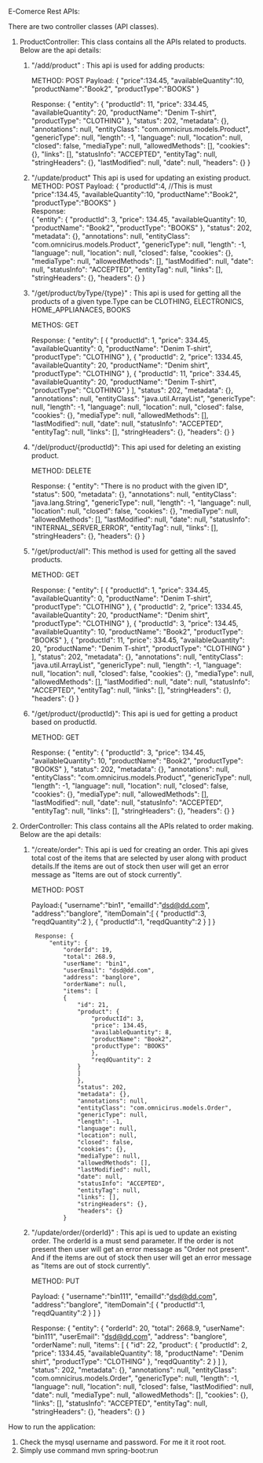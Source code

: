 E-Comerce Rest APIs:

There are two controller classes (API classes).

1) ProductController: This class contains all the APIs related to products. Below are the api details:
    
    1) "/add/product" : This api is used for adding products: 
       
       METHOD: POST
       Payload: {
                	"price":134.45,
	                "availableQuantity":10,
	                "productName":"Book2",
	                "productType":"BOOKS"
                 }
                 
        Response: {
                    "entity": {
                        "productId": 11,
                        "price": 334.45,
                        "availableQuantity": 20,
                        "productName": "Denim T-shirt",
                         "productType": "CLOTHING"
                               },
                     "status": 202,
                     "metadata": {},
                     "annotations": null,
                     "entityClass": "com.omnicirus.models.Product",
                     "genericType": null,
                     "length": -1,
                     "language": null,
                     "location": null,
                     "closed": false,
                     "mediaType": null,
                     "allowedMethods": [],
                     "cookies": {},
                     "links": [],
                     "statusInfo": "ACCEPTED",
                     "entityTag": null,
                     "stringHeaders": {},
                     "lastModified": null,
                     "date": null,
                     "headers": {}
                    }      

    2) "/update/product" This api is used for updating an existing product.   
        METHOD: POST
        Payload: {
                    "productId":4,   //This is must
                    "price":134.45,
                    "availableQuantity":10,
                    "productName":"Book2",
                    "productType":"BOOKS"
                  }             
        Response:       
                 {
                    "entity": {
                        "productId": 3,
                        "price": 134.45,
                        "availableQuantity": 10,
                        "productName": "Book2",
                        "productType": "BOOKS"
                               },
                        "status": 202,
                        "metadata": {},
                        "annotations": null,
                        "entityClass": "com.omnicirus.models.Product",
                        "genericType": null,
                        "length": -1,
                        "language": null,
                        "location": null,
                        "closed": false,
                        "cookies": {},
                        "mediaType": null,
                        "allowedMethods": [],
                        "lastModified": null,
                        "date": null,
                        "statusInfo": "ACCEPTED",
                        "entityTag": null,
                        "links": [],
                        "stringHeaders": {},
                        "headers": {}
                    }      
                    
    3) "/get/product/byType/{type}" : This api is used for getting all the products of a given type.Type can be CLOTHING, ELECTRONICS,  HOME_APPLIANACES, BOOKS


        METHOS: GET

        Response: {
            "entity": [
            {
                "productId": 1,
                "price": 334.45,
                "availableQuantity": 0,
                "productName": "Denim T-shirt",
                "productType": "CLOTHING"
                },
                {
                    "productId": 2,
                    "price": 1334.45,
                    "availableQuantity": 20,
                    "productName": "Denim shirt",
                    "productType": "CLOTHING"
                    },
                    {
                        "productId": 11,
                        "price": 334.45,
                        "availableQuantity": 20,
                        "productName": "Denim T-shirt",
                        "productType": "CLOTHING"
                    }
                    ],
                    "status": 202,
                    "metadata": {},
                    "annotations": null,
                    "entityClass": "java.util.ArrayList",
                    "genericType": null,
                    "length": -1,
                    "language": null,
                    "location": null,
                    "closed": false,
                    "cookies": {},
                    "mediaType": null,
                    "allowedMethods": [],
                    "lastModified": null,
                    "date": null,
                    "statusInfo": "ACCEPTED",
                    "entityTag": null,
                    "links": [],
                    "stringHeaders": {},
                    "headers": {}
                } 
    
    4) "/del/product/{productId}": This api used for deleting an existing product.

        METHOD: DELETE

        Response: {
            "entity": "There is no product with the given ID",
            "status": 500,
            "metadata": {},
            "annotations": null,
            "entityClass": "java.lang.String",
            "genericType": null,
            "length": -1,
            "language": null,
            "location": null,
            "closed": false,
            "cookies": {},
            "mediaType": null,
            "allowedMethods": [],
            "lastModified": null,
            "date": null,
            "statusInfo": "INTERNAL_SERVER_ERROR",
            "entityTag": null,
            "links": [],
            "stringHeaders": {},
            "headers": {}
        }

    5) "/get/product/all": This method is used for getting all the saved products.
    

        METHOD: GET

        Response: {
            "entity": [
            {
                "productId": 1,
                "price": 334.45,
                "availableQuantity": 0,
                "productName": "Denim T-shirt",
                "productType": "CLOTHING"
                },
                {
                    "productId": 2,
                    "price": 1334.45,
                    "availableQuantity": 20,
                    "productName": "Denim shirt",
                    "productType": "CLOTHING"
                    },
                    {
                        "productId": 3,
                        "price": 134.45,
                        "availableQuantity": 10,
                        "productName": "Book2",
                        "productType": "BOOKS"
                        },
                        {
                            "productId": 11,
                            "price": 334.45,
                            "availableQuantity": 20,
                            "productName": "Denim T-shirt",
                            "productType": "CLOTHING"
                        }
                        ],
                        "status": 202,
                        "metadata": {},
                        "annotations": null,
                        "entityClass": "java.util.ArrayList",
                        "genericType": null,
                        "length": -1,
                        "language": null,
                        "location": null,
                        "closed": false,
                        "cookies": {},
                        "mediaType": null,
                        "allowedMethods": [],
                        "lastModified": null,
                        "date": null,
                        "statusInfo": "ACCEPTED",
                        "entityTag": null,
                        "links": [],
                        "stringHeaders": {},
                        "headers": {}
                    }    

    6) "/get/product/{productId}": This api is ued for getting a product based on productId.
    
        METHOD: GET

        Response: {
            "entity": {
                "productId": 3,
                "price": 134.45,
                "availableQuantity": 10,
                "productName": "Book2",
                "productType": "BOOKS"
                },
                "status": 202,
                "metadata": {},
                "annotations": null,
                "entityClass": "com.omnicirus.models.Product",
                "genericType": null,
                "length": -1,
                "language": null,
                "location": null,
                "closed": false,
                "cookies": {},
                "mediaType": null,
                "allowedMethods": [],
                "lastModified": null,
                "date": null,
                "statusInfo": "ACCEPTED",
                "entityTag": null,
                "links": [],
                "stringHeaders": {},
                "headers": {}
            }                

2) OrderController: This class contains all the APIs related to order making. Below are the api details:

    1) "/create/order": This api is ued for creating an order. This api gives total cost of the items that are selected by user along with product details.If the items are out of stock then user will get an error message as "Items are out of stock currently".

        METHOD: POST

        Payload:{
            "username":"bin1",
            "emailId":"dsd@dd.com",
            "address":"banglore",
            "itemDomain":[
            {
                "productId":3,
                "reqdQuantity":2
                },
                {
                    "productId":1,
                    "reqdQuantity":2
                }
                ]
            }

            Response: {
                "entity": {
                    "orderId": 19,
                    "total": 268.9,
                    "userName": "bin1",
                    "userEmail": "dsd@dd.com",
                    "address": "banglore",
                    "orderName": null,
                    "items": [
                    {
                        "id": 21,
                        "product": {
                            "productId": 3,
                            "price": 134.45,
                            "availableQuantity": 8,
                            "productName": "Book2",
                            "productType": "BOOKS"
                            },
                            "reqdQuantity": 2
                        }
                        ]
                        },
                        "status": 202,
                        "metadata": {},
                        "annotations": null,
                        "entityClass": "com.omnicirus.models.Order",
                        "genericType": null,
                        "length": -1,
                        "language": null,
                        "location": null,
                        "closed": false,
                        "cookies": {},
                        "mediaType": null,
                        "allowedMethods": [],
                        "lastModified": null,
                        "date": null,
                        "statusInfo": "ACCEPTED",
                        "entityTag": null,
                        "links": [],
                        "stringHeaders": {},
                        "headers": {}
                    }    

    2) "/update/order/{orderId}" : This api is ued to update an existing order. The orderId is a must send parameter. If the order is not present then user will get an error message as "Order not present". And if the items are out of stock then user will get an error message as "Items are out of stock currently".

        METHOD: PUT

        Payload: {
            "username":"bin111",
            "emailId":"dsd@dd.com",
            "address":"banglore",
            "itemDomain":[
            {
                "productId":1,
                "reqdQuantity":2
            }
            ]
        }

        Response: {
            "entity": {
                "orderId": 20,
                "total": 2668.9,
                "userName": "bin111",
                "userEmail": "dsd@dd.com",
                "address": "banglore",
                "orderName": null,
                "items": [
                {
                    "id": 22,
                    "product": {
                        "productId": 2,
                        "price": 1334.45,
                        "availableQuantity": 18,
                        "productName": "Denim shirt",
                        "productType": "CLOTHING"
                        },
                        "reqdQuantity": 2
                    }
                    ]
                    },
                    "status": 202,
                    "metadata": {},
                    "annotations": null,
                    "entityClass": "com.omnicirus.models.Order",
                    "genericType": null,
                    "length": -1,
                    "language": null,
                    "location": null,
                    "closed": false,
                    "lastModified": null,
                    "date": null,
                    "mediaType": null,
                    "allowedMethods": [],
                    "cookies": {},
                    "links": [],
                    "statusInfo": "ACCEPTED",
                    "entityTag": null,
                    "stringHeaders": {},
                    "headers": {}
                }


How to run the application:
1) Check the mysql username and password. For me it it root root.
2) Simply use command mvn spring-boot:run                